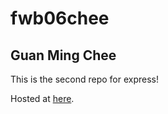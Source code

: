 # fwb06chee

## Guan Ming Chee

This is the second repo for express!

Hosted at [here](https://fwb06chee.herokuapp.com/).
